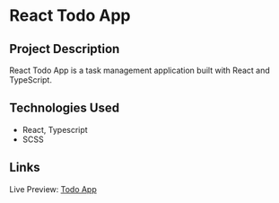 # React Todo App 
## Project Description
React Todo App is a task management application built with React and TypeScript.
## Technologies Used
- React, Typescript
- SCSS
## Links
Live Preview: [Todo App](https://shelyaa.github.io/to-do-app/)

